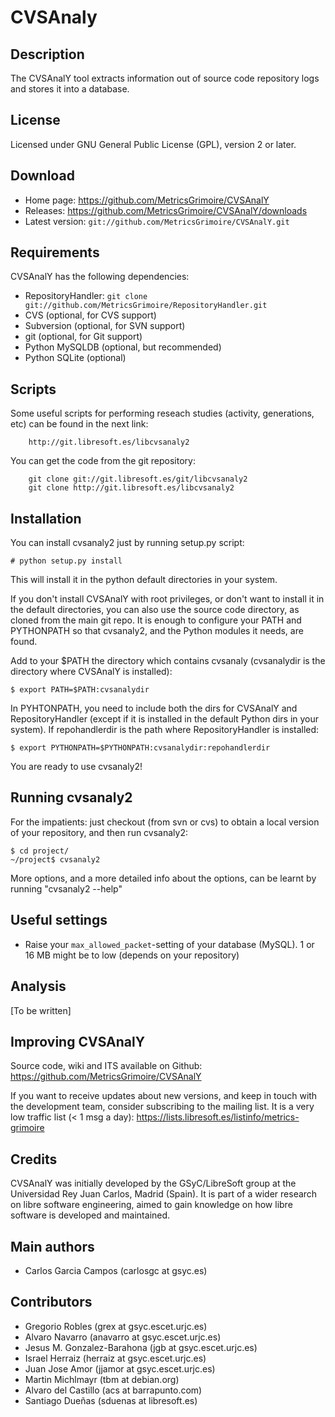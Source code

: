 # CVSAnaly

## Description

The CVSAnalY tool extracts information out of source code repository logs and stores it into a database.


## License

Licensed under GNU General Public License (GPL), version 2 or later.


## Download

* Home page: https://github.com/MetricsGrimoire/CVSAnalY
* Releases: https://github.com/MetricsGrimoire/CVSAnalY/downloads
* Latest version: `git://github.com/MetricsGrimoire/CVSAnalY.git`


## Requirements

CVSAnalY has the following dependencies:

* RepositoryHandler: `git clone git://github.com/MetricsGrimoire/RepositoryHandler.git`
* CVS (optional, for CVS support)
* Subversion (optional, for SVN support)
* git (optional, for Git support)
* Python MySQLDB (optional, but recommended)
* Python SQLite (optional)


## Scripts

Some useful scripts for performing reseach studies (activity,
generations, etc) can be found in the next link:

        http://git.libresoft.es/libcvsanaly2

You can get the code from the git repository:

        git clone git://git.libresoft.es/git/libcvsanaly2
        git clone http://git.libresoft.es/libcvsanaly2


## Installation

You can install cvsanaly2 just by running setup.py script:

    # python setup.py install

This will install it in the python default directories in your system.

If you don't install CVSAnalY with root privileges, or don't want
to install it in the default directories, you can also use the source
code directory, as cloned from the main git repo. It is enough to
configure your PATH and PYTHONPATH so that cvsanaly2, and the Python
modules it needs, are found.

Add to your $PATH the directory which contains cvsanaly 
(cvsanalydir is the directory where CVSAnalY is installed):

    $ export PATH=$PATH:cvsanalydir

In PYHTONPATH, you need to include both the dirs for CVSAnalY and
RepositoryHandler (except if it is installed in the default Python dirs
in your system). If repohandlerdir is the path where RepositoryHandler
is installed:

    $ export PYTHONPATH=$PYTHONPATH:cvsanalydir:repohandlerdir

You are ready to use cvsanaly2!


## Running cvsanaly2

For the impatients: just checkout (from svn or cvs) to obtain a local
version of your repository, and then run cvsanaly2:

    $ cd project/
    ~/project$ cvsanaly2 

More options, and a more detailed info about the options, can be
learnt by running "cvsanaly2 --help"


## Useful settings

* Raise your `max_allowed_packet`-setting of your database (MySQL). 1 or 16 MB might be to low (depends on your repository)


## Analysis

[To be written]


## Improving CVSAnalY

Source code, wiki and ITS available on Github: https://github.com/MetricsGrimoire/CVSAnalY

If you want to receive updates about new versions, and keep in touch with the development team, consider subscribing to the mailing list. 
It is a very low traffic list (< 1 msg a day): https://lists.libresoft.es/listinfo/metrics-grimoire


## Credits

CVSAnalY was initially developed by the GSyC/LibreSoft group at the Universidad Rey Juan Carlos, Madrid (Spain). 
It is part of a wider research on libre software engineering, aimed to gain knowledge on how libre software is developed and maintained.


## Main authors

* Carlos Garcia Campos (carlosgc at gsyc.es)


## Contributors

* Gregorio Robles (grex at gsyc.escet.urjc.es)
* Alvaro Navarro (anavarro at gsyc.escet.urjc.es)
* Jesus M. Gonzalez-Barahona (jgb at gsyc.escet.urjc.es)
* Israel Herraiz (herraiz at gsyc.escet.urjc.es)
* Juan Jose Amor (jjamor at gsyc.escet.urjc.es)
* Martin Michlmayr (tbm at debian.org)
* Alvaro del Castillo (acs at barrapunto.com)
* Santiago Dueñas (sduenas at libresoft.es)
